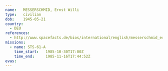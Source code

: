 ```yaml
---
name:	MESSERSCHMID, Ernst Willi
type:	civilian
dob:	1945-05-21
country:
  - DEU
references:
  - http://www.spacefacts.de/bios/international/english/messerschmid_ernst.htm
missions:
  - name: STS-61-A
    time_start:   1985-10-30T17:00Z
    time_end:     1985-11-16T17:44:52Z
evas:
---
```

